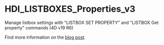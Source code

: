 # HDI_LISTBOXES_Properties_v3

Manage listbox settings with "LISTBOX SET PROPERTY" and "LISTBOX Get property" commands (4D v19 R6)

Find more information on the [blog post](https://blog.4d.com/list-boxes-more-control-more-beauty/).
